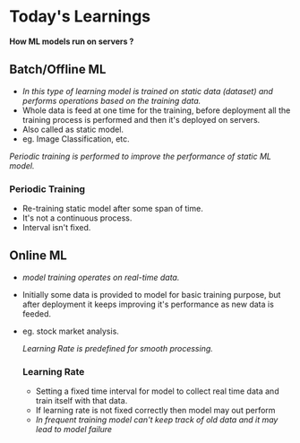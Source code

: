 # Today's Learnings
 **How ML models run on servers ?**

 ## Batch/Offline ML
 - *In this type of learning model is trained on static data (dataset) and performs operations based on the training data.*
 - Whole data is feed at one time for the training, before deployment all the training process is performed and then it's deployed on servers.
 - Also called as static model.
 - eg. Image Classification, etc.

  *Periodic training is performed to improve the performance of static ML model.*
  
  ### Periodic Training
  - Re-training static model after some span of time.
  - It's not a continuous process.
  - Interval isn't fixed.


## Online ML
- *model training operates on real-time data.*
- Initially some data is provided to model for basic training purpose, but after deployment it keeps improving it's performance as new data is feeded.
- eg. stock market analysis.

  *Learning Rate is predefined for smooth processing.*
  
  ### Learning Rate
  - Setting a fixed time interval for model to collect real time data and train itself with that data.
  - If learning rate is not fixed correctly then model may out perform
  - *In frequent training model can't keep track of old data and it may lead to model failure*
